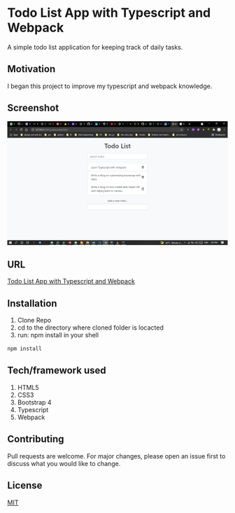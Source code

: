 # Todo List App with Typescript and Webpack

A simple todo list application for keeping track of daily tasks.

## Motivation

I began this project to improve my typescript and webpack knowledge.

## Screenshot

[![Todo List App with Typescript and Webpack](imgs/todo.png "Todo List App")]()

## URL

[Todo List App with Typescript and Webpack](https://xenodochial-yonath-0a3f4f.netlify.app)

## Installation

1. Clone Repo
2. cd to the directory where cloned folder is locacted
3. run: npm install in your shell

```bash
npm install
```

## Tech/framework used

1. HTML5
2. CSS3
3. Bootstrap 4
4. Typescript
5. Webpack

## Contributing

Pull requests are welcome. For major changes, please open an issue first to discuss what you would like to change.

## License

[MIT](https://choosealicense.com/licenses/mit/)
